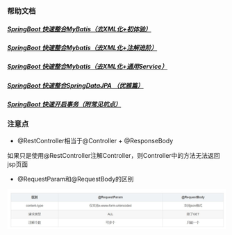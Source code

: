 ### 帮助文档

##### [SpringBoot 快速整合MyBatis（去XML化+初体验）](http://www.jianshu.com/p/fa89b59ade40)

##### [SpringBoot 快速整合Mybatis（去XML化+注解进阶）](http://www.jianshu.com/p/828d2bd12b2f)

##### [SpringBoot 快速整合Mybatis（去XML化+通用Service）](http://www.jianshu.com/p/4b4e75952e74)

##### [SpringBoot 快速整合SpringDataJPA （优雅篇）](http://www.jianshu.com/p/71087bafdcdd)

##### [SpringBoot 快速开启事务（附常见坑点）](http://www.jianshu.com/p/380a9d980ca5)

### 注意点

+ @RestController相当于@Controller + @ResponseBody

 如果只是使用@RestController注解Controller，则Controller中的方法无法返回jsp页面 

+ @RequestParam和@RequestBody的区别

![springboot-demo-01.jpg](https://github.com/Yasin-Yan/ImageCloud/blob/master/springboot-demo-01.jpg?raw=true)

